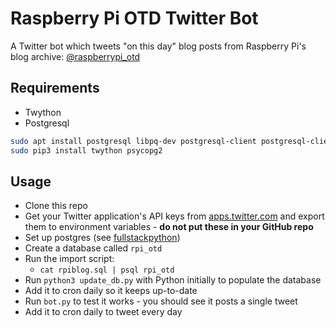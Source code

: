 # Raspberry Pi OTD Twitter Bot

A Twitter bot which tweets "on this day" blog posts from Raspberry Pi's blog archive: [@raspberrypi_otd](https://twitter.com/raspberrypi_otd)

## Requirements

- Twython
- Postgresql

```bash
sudo apt install postgresql libpq-dev postgresql-client postgresql-client-common
sudo pip3 install twython psycopg2
```

## Usage

- Clone this repo
- Get your Twitter application's API keys from [apps.twitter.com](http://apps.twitter.com/) and export them to environment variables - **do not put these in your GitHub repo**
- Set up postgres (see [fullstackpython](https://www.fullstackpython.com/blog/postgresql-python-3-psycopg2-ubuntu-1604.html))
- Create a database called `rpi_otd`
- Run the import script:
    - `cat rpiblog.sql | psql rpi_otd`
- Run `python3 update_db.py` with Python initially to populate the database
- Add it to cron daily so it keeps up-to-date
- Run `bot.py` to test it works - you should see it posts a single tweet
- Add it to cron daily to tweet every day

